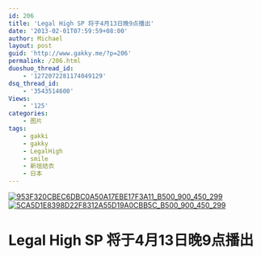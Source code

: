 ```yaml
---
id: 206
title: 'Legal High SP 将于4月13日晚9点播出'
date: '2013-02-01T07:59:59+08:00'
author: Michael
layout: post
guid: 'http://www.gakky.me/?p=206'
permalink: /206.html
duoshuo_thread_id:
    - '1272072281174049129'
dsq_thread_id:
    - '3543514600'
Views:
    - '125'
categories:
    - 图片
tags:
    - gakki
    - gakky
    - LegalHigh
    - smile
    - 新垣结衣
    - 日本
---
```


[![953F320CBEC6DBC0A50A17EBE17F3A11_B500_900_450_299](http://www.yui-aragaki.org/wp-content/uploads/img/953F320CBEC6DBC0A50A17EBE17F3A11_B500_900_450_299.jpeg)](http://www.yui-aragaki.org/wp-content/uploads/img/953F320CBEC6DBC0A50A17EBE17F3A11_B1280_1280_450_299.jpeg) [![5CA5D1E8398D22F8312A55D19A0CBB5C_B500_900_450_299](http://www.yui-aragaki.org/wp-content/uploads/img/5CA5D1E8398D22F8312A55D19A0CBB5C_B500_900_450_299.jpeg)](http://www.yui-aragaki.org/wp-content/uploads/img/5CA5D1E8398D22F8312A55D19A0CBB5C_B1280_1280_450_299.jpeg)

# Legal High SP 将于4月13日晚9点播出